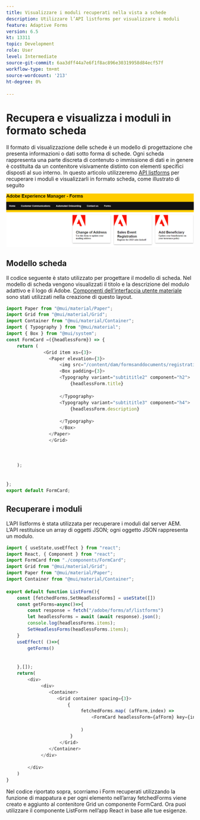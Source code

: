 ```yaml
---
title: Visualizzare i moduli recuperati nella vista a schede
description: Utilizzare l’API listforms per visualizzare i moduli
feature: Adaptive Forms
version: 6.5
kt: 13311
topic: Development
role: User
level: Intermediate
source-git-commit: 6aa3dff44a7e6f1f8ac896e30319958d84ecf57f
workflow-type: tm+mt
source-wordcount: '213'
ht-degree: 0%

---
```



# Recupera e visualizza i moduli in formato scheda

Il formato di visualizzazione delle schede è un modello di progettazione che presenta informazioni o dati sotto forma di schede. Ogni scheda rappresenta una parte discreta di contenuto o immissione di dati e in genere è costituita da un contenitore visivamente distinto con elementi specifici disposti al suo interno. In questo articolo utilizzeremo [API listforms](https://opensource.adobe.com/aem-forms-af-runtime/api/#tag/List-Forms/operation/listForms) per recuperare i moduli e visualizzarli in formato scheda, come illustrato di seguito

![vista a schede](./assets/card-view-forms.png)

## Modello scheda

Il codice seguente è stato utilizzato per progettare il modello di scheda. Nel modello di scheda vengono visualizzati il titolo e la descrizione del modulo adattivo e il logo di Adobe. [Componenti dell’interfaccia utente materiale](https://mui.com/) sono stati utilizzati nella creazione di questo layout.

```javascript
import Paper from "@mui/material/Paper";
import Grid from "@mui/material/Grid";
import Container from "@mui/material/Container";
import { Typography } from "@mui/material";
import { Box } from "@mui/system";
const FormCard =({headlessForm}) => {
    return (
              <Grid item xs={3}>
                <Paper elevation={3}>
                    <img src="/content/dam/formsanddocuments/registrationform/jcr:content/renditions/cq5dam.thumbnail.48.48.png" className="img"/>
                    <Box padding={3}>
                    <Typography variant="subtititle2" component="h2">
                        {headlessForm.title}
                    
                    </Typography>
                    <Typography variant="subtititle3" component="h4">
                        {headlessForm.description}
                    
                    </Typography>
                    </Box>
                </Paper>
                </Grid>
          


    );
    

};
export default FormCard;
```

## Recuperare i moduli

L’API listforms è stata utilizzata per recuperare i moduli dal server AEM. L’API restituisce un array di oggetti JSON; ogni oggetto JSON rappresenta un modulo.

```javascript
import { useState,useEffect } from "react";
import React, { Component } from "react";
import FormCard from "./components/FormCard";
import Grid from "@mui/material/Grid";
import Paper from "@mui/material/Paper";
import Container from "@mui/material/Container";
 
export default function ListForm(){
    const [fetchedForms,SetHeadlessForms] = useState([])
    const getForms=async()=>{
        const response = fetch("/adobe/forms/af/listforms")
        let headlessForms = await (await response).json();
        console.log(headlessForms.items);
        SetHeadlessForms(headlessForms.items);
    }
    useEffect( ()=>{
        getForms()
        

    },[]);
    return(
        <div>
             <div>
                <Container>
                   <Grid container spacing={3}>
                       {
                            fetchedForms.map( (afForm,index) =>
                                <FormCard headlessForm={afForm} key={index}/>
                         
                            )
                        }
                    </Grid>
                </Container>
             </div>

        </div>
    )
}
```

Nel codice riportato sopra, scorriamo i Form recuperati utilizzando la funzione di mappatura e per ogni elemento nell’array fetchedForms viene creato e aggiunto al contenitore Grid un componente FormCard. Ora puoi utilizzare il componente ListForm nell’app React in base alle tue esigenze.

